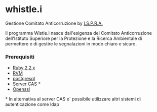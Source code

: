 # whistle.i
Gestione Comitato Anticorruzione by [I.S.P.R.A.](http://www.isprambiente.gov.it)

Il programma Wistle.I nasce dall'esigenza del Comitato Anticorruzione dell'Istituto Superiore per la Protezione e la Ricerca Ambientale di permettere e di gestire le segnalazioni in modo chiaro e sicuro.

### Prerequisiti
* [Ruby 2.2.x](https://www.ruby-lang.org)
* [RVM](https://rvm.io/)
* [postgresql](http://www.postgresql.org/)
* [Server CAS](http://rubycas.github.io/) *
* [Openssl](https://www.openssl.org/)

\* In alternativa al server CAS e` possibile utilizzare altri sistemi di autenticazione come ldap

